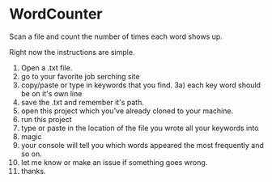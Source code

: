 # WordCounter
Scan a file and count the number of times each word shows up.

Right now the instructions are simple. 
1) Open a .txt file.
2) go to your favorite job serching site
3) copy/paste or type in keywords that you find.
3a) each key word should be on it's own line
4) save the .txt and remember it's path. 
5) open this project which you've already cloned to your machine.  
6) run this project
7) type or paste in the location of the file you wrote all your keywords into
8) magic
9) your console will  tell  you which words appeared the most frequently and so on. 
10) let me know or make an issue if something goes wrong.
11) thanks.
